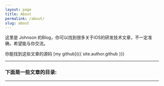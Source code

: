 ```yaml
---
layout: page
title: About
permalink: /about/
slug: about
---
```


这里是 Johnson 的Blog，你可以找到很多关于iOS的研发技术文章，不一定准确，希望能与你交流。

你能找到这些文章的源码 [my github]({{ site.author.github }})

***

### 下面是一些文章的目录:

***


